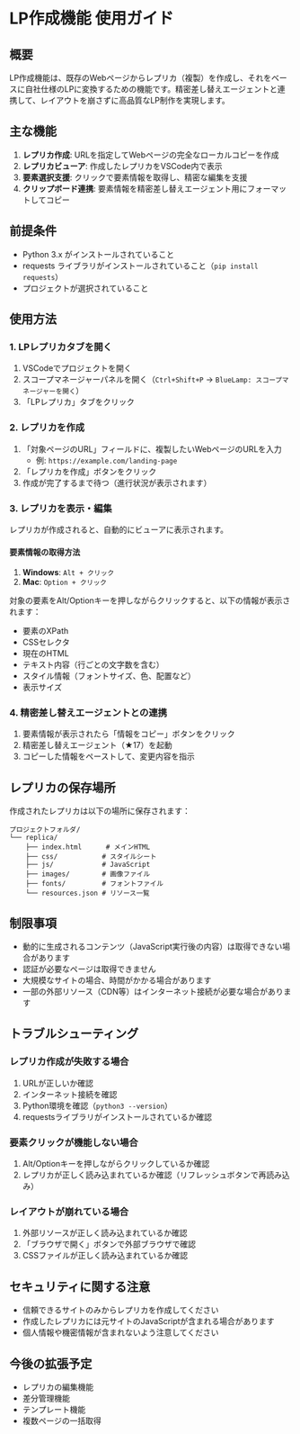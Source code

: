 # LP作成機能 使用ガイド

## 概要

LP作成機能は、既存のWebページからレプリカ（複製）を作成し、それをベースに自社仕様のLPに変換するための機能です。精密差し替えエージェントと連携して、レイアウトを崩さずに高品質なLP制作を実現します。

## 主な機能

1. **レプリカ作成**: URLを指定してWebページの完全なローカルコピーを作成
2. **レプリカビューア**: 作成したレプリカをVSCode内で表示
3. **要素選択支援**: クリックで要素情報を取得し、精密な編集を支援
4. **クリップボード連携**: 要素情報を精密差し替えエージェント用にフォーマットしてコピー

## 前提条件

- Python 3.x がインストールされていること
- requests ライブラリがインストールされていること（`pip install requests`）
- プロジェクトが選択されていること

## 使用方法

### 1. LPレプリカタブを開く

1. VSCodeでプロジェクトを開く
2. スコープマネージャーパネルを開く（`Ctrl+Shift+P` → `BlueLamp: スコープマネージャーを開く`）
3. 「LPレプリカ」タブをクリック

### 2. レプリカを作成

1. 「対象ページのURL」フィールドに、複製したいWebページのURLを入力
   - 例: `https://example.com/landing-page`
2. 「レプリカを作成」ボタンをクリック
3. 作成が完了するまで待つ（進行状況が表示されます）

### 3. レプリカを表示・編集

レプリカが作成されると、自動的にビューアに表示されます。

#### 要素情報の取得方法

1. **Windows**: `Alt + クリック`
2. **Mac**: `Option + クリック`

対象の要素をAlt/Optionキーを押しながらクリックすると、以下の情報が表示されます：

- 要素のXPath
- CSSセレクタ
- 現在のHTML
- テキスト内容（行ごとの文字数を含む）
- スタイル情報（フォントサイズ、色、配置など）
- 表示サイズ

### 4. 精密差し替えエージェントとの連携

1. 要素情報が表示されたら「情報をコピー」ボタンをクリック
2. 精密差し替えエージェント（★17）を起動
3. コピーした情報をペーストして、変更内容を指示

## レプリカの保存場所

作成されたレプリカは以下の場所に保存されます：

```
プロジェクトフォルダ/
└── replica/
    ├── index.html      # メインHTML
    ├── css/           # スタイルシート
    ├── js/            # JavaScript
    ├── images/        # 画像ファイル
    ├── fonts/         # フォントファイル
    └── resources.json # リソース一覧
```

## 制限事項

- 動的に生成されるコンテンツ（JavaScript実行後の内容）は取得できない場合があります
- 認証が必要なページは取得できません
- 大規模なサイトの場合、時間がかかる場合があります
- 一部の外部リソース（CDN等）はインターネット接続が必要な場合があります

## トラブルシューティング

### レプリカ作成が失敗する場合

1. URLが正しいか確認
2. インターネット接続を確認
3. Python環境を確認（`python3 --version`）
4. requestsライブラリがインストールされているか確認

### 要素クリックが機能しない場合

1. Alt/Optionキーを押しながらクリックしているか確認
2. レプリカが正しく読み込まれているか確認（リフレッシュボタンで再読み込み）

### レイアウトが崩れている場合

1. 外部リソースが正しく読み込まれているか確認
2. 「ブラウザで開く」ボタンで外部ブラウザで確認
3. CSSファイルが正しく読み込まれているか確認

## セキュリティに関する注意

- 信頼できるサイトのみからレプリカを作成してください
- 作成したレプリカには元サイトのJavaScriptが含まれる場合があります
- 個人情報や機密情報が含まれないよう注意してください

## 今後の拡張予定

- レプリカの編集機能
- 差分管理機能
- テンプレート機能
- 複数ページの一括取得
